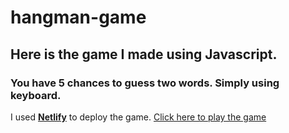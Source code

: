 # hangman-game
## Here is the game I made using Javascript.

### You have 5 chances to guess two words. Simply using keyboard.

I used [**Netlify**](https://www.netlify.com/) to deploy the game.
[Click here to play the game](https://may-hangman-game.netlify.app/)
